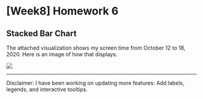 [Week8] Homework 6
===
Stacked Bar Chart
---

The attached visualization shows my screen time from October 12 to 18, 2020. Here is an image of how that displays.


<img src="https://github.com/jwoo24/JihyeWoo-ProgVisFA20/blob/master/hw6/hw6_screenshot.png?raw=true">

---
Disclaimer: I have been working on updating more features: Add labels, legends, and interactive tooltips. 
